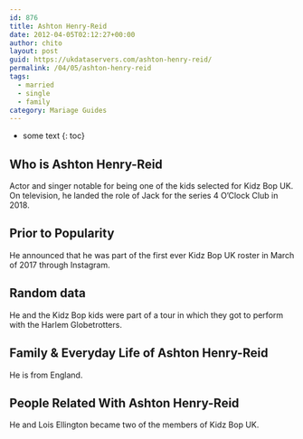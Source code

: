 ```yaml
---
id: 876
title: Ashton Henry-Reid
date: 2012-04-05T02:12:27+00:00
author: chito
layout: post
guid: https://ukdataservers.com/ashton-henry-reid/
permalink: /04/05/ashton-henry-reid  
tags:
  - married
  - single
  - family
category: Mariage Guides
---
```


* some text
{: toc}


## Who is  Ashton Henry-Reid
                  
                  
                  
Actor and singer notable for being one of the kids selected for Kidz Bop UK. On television, he landed the role of Jack for the series 4 O&#8217;Clock Club in 2018.
                  
                
                
                
## Prior to Popularity 
                  
                  
                  
He announced that he was part of the first ever Kidz Bop UK roster in March of 2017 through Instagram.
                  
                
                
                
## Random data 
                  
                  
                  
He and the Kidz Bop kids were part of a tour in which they got to perform with the Harlem Globetrotters.
                  
                
                
                
## Family & Everyday Life of Ashton Henry-Reid
                  
                  
                  
He is from England.
                  
                
                
                
## People Related With  Ashton Henry-Reid
                  
                  
                  
He and Lois Ellington became two of the members of Kidz Bop UK.
                  
                
              
            
          
          
          
    
    
  
